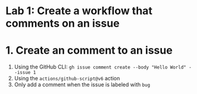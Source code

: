 # Lab 1: Create a workflow that comments on an issue

# 1. Create an comment to an issue

1. Using the GitHub CLI: `gh issue comment create --body "Hello World" --issue 1`
1. Using the `actions/github-script@v6` action
1. Only add a comment when the issue is labeled with `bug`